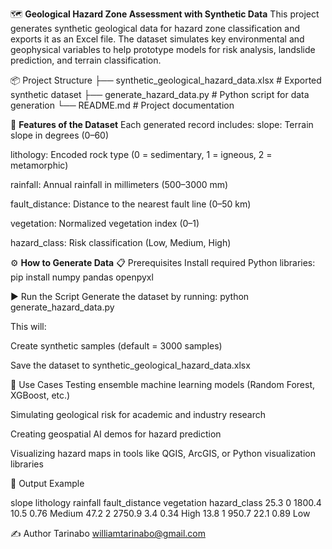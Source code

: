 🗺️ **Geological Hazard Zone Assessment with Synthetic Data**
This project generates synthetic geological data for hazard zone classification and exports it as an Excel file.
The dataset simulates key environmental and geophysical variables to help prototype models for risk analysis, landslide prediction, and terrain classification.

📦 Project Structure
├── synthetic_geological_hazard_data.xlsx   # Exported synthetic dataset
├── generate_hazard_data.py                 # Python script for data generation
└── README.md                               # Project documentation


🧪 **Features of the Dataset**
Each generated record includes:
slope: Terrain slope in degrees (0–60)

lithology: Encoded rock type
(0 = sedimentary, 1 = igneous, 2 = metamorphic)

rainfall: Annual rainfall in millimeters (500–3000 mm)

fault_distance: Distance to the nearest fault line (0–50 km)

vegetation: Normalized vegetation index (0–1)

hazard_class: Risk classification (Low, Medium, High)

⚙️ **How to Generate Data**
📋 Prerequisites
Install required Python libraries:
pip install numpy pandas openpyxl

▶️ Run the Script
Generate the dataset by running:
python generate_hazard_data.py

This will:

Create synthetic samples (default = 3000 samples)

Save the dataset to synthetic_geological_hazard_data.xlsx

🧠 Use Cases
Testing ensemble machine learning models (Random Forest, XGBoost, etc.)

Simulating geological risk for academic and industry research

Creating geospatial AI demos for hazard prediction

Visualizing hazard maps in tools like QGIS, ArcGIS, or Python visualization libraries

📂 Output Example

slope	lithology	rainfall	fault_distance	vegetation	hazard_class
25.3	0	1800.4	10.5	0.76	Medium
47.2	2	2750.9	3.4	0.34	High
13.8	1	950.7	22.1	0.89	Low



✍️ Author
Tarinabo  williamtarinabo@gmail.com
